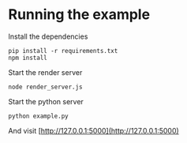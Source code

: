 Running the example
===================

Install the dependencies

```
pip install -r requirements.txt
npm install
```

Start the render server

```
node render_server.js
```

Start the python server

```
python example.py
```

And visit [http://127.0.0.1:5000](http://127.0.0.1:5000)